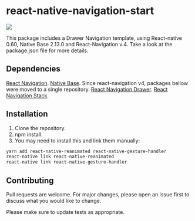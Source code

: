 #  react-native-navigation-start

![](https://imgflip.com/gif/3j1gb6)

This package includes a Drawer Navigation template, using React-native 0.60, Native Base 2.13.0 and React-Navigation v.4. Take a look at the package.json file for more details.

## Dependencies
[React Navigation](https://github.com/react-navigation/react-navigation).
[Native Base](https://docs.nativebase.io/docs/GetStarted.html).
Since react-navigation v4, packages bellow were moved to a single repository.
[React Navigation Drawer](https://github.com/react-navigation/drawer).
[React Navigation Stack](https://github.com/react-navigation/stack).

## Installation

1. Clone the repository.
2. npm install.
3. You may need to install this and link them manually:
```bash
yarn add react-native-reanimated react-native-gesture-handler
react-native link react-native-reanimated
react-native link react-native-gesture-handler
```

## Contributing
Pull requests are welcome. For major changes, please open an issue first to discuss what you would like to change.

Please make sure to update tests as appropriate.
